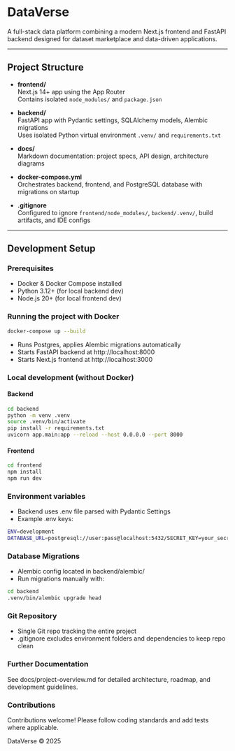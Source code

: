 # DataVerse

A full-stack data platform combining a modern Next.js frontend and FastAPI backend designed for dataset marketplace and data-driven applications.

---

## Project Structure

- **frontend/**  
  Next.js 14+ app using the App Router  
  Contains isolated `node_modules/` and `package.json`

- **backend/**  
  FastAPI app with Pydantic settings, SQLAlchemy models, Alembic migrations  
  Uses isolated Python virtual environment `.venv/` and `requirements.txt`

- **docs/**  
  Markdown documentation: project specs, API design, architecture diagrams

- **docker-compose.yml**  
  Orchestrates backend, frontend, and PostgreSQL database with migrations on startup

- **.gitignore**  
  Configured to ignore `frontend/node_modules/`, `backend/.venv/`, build artifacts, and IDE configs

---

## Development Setup

### Prerequisites

- Docker & Docker Compose installed
- Python 3.12+ (for local backend dev)
- Node.js 20+ (for local frontend dev)

### Running the project with Docker

```bash
docker-compose up --build
```
- Runs Postgres, applies Alembic migrations automatically
- Starts FastAPI backend at http://localhost:8000
- Starts Next.js frontend at http://localhost:3000

### Local development (without Docker)
#### Backend

```bash
cd backend
python -m venv .venv
source .venv/bin/activate
pip install -r requirements.txt
uvicorn app.main:app --reload --host 0.0.0.0 --port 8000
```

#### Frontend
```bash
cd frontend
npm install
npm run dev
```

### Environment variables

- Backend uses .env file parsed with Pydantic Settings
- Example .env keys:

```bash
ENV=development
DATABASE_URL=postgresql://user:pass@localhost:5432/SECRET_KEY=your_secret_key_here
```

### Database Migrations
- Alembic config located in backend/alembic/
- Run migrations manually with:

```bash
cd backend
.venv/bin/alembic upgrade head
```

### Git Repository
- Single Git repo tracking the entire project
- .gitignore excludes environment folders and dependencies to keep repo clean

### Further Documentation
See docs/project-overview.md for detailed architecture, roadmap, and development guidelines.

### Contributions
Contributions welcome! Please follow coding standards and add tests where applicable.

DataVerse © 2025